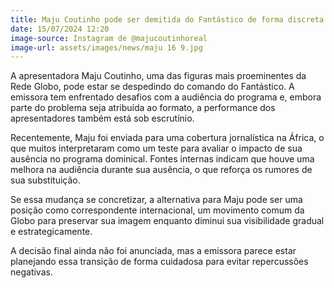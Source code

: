 ```yaml
---
title: Maju Coutinho pode ser demitida do Fantástico de forma discreta
date: 15/07/2024 12:20
image-source: Instagram de @majucoutinhoreal
image-url: assets/images/news/maju 16 9.jpg
---
```


A apresentadora Maju Coutinho, uma das figuras mais proeminentes da Rede Globo, pode estar se despedindo do comando do Fantástico. A emissora tem enfrentado desafios com a audiência do programa e, embora parte do problema seja atribuída ao formato, a performance dos apresentadores também está sob escrutínio.

Recentemente, Maju foi enviada para uma cobertura jornalística na África, o que muitos interpretaram como um teste para avaliar o impacto de sua ausência no programa dominical. Fontes internas indicam que houve uma melhora na audiência durante sua ausência, o que reforça os rumores de sua substituição.

Se essa mudança se concretizar, a alternativa para Maju pode ser uma posição como correspondente internacional, um movimento comum da Globo para preservar sua imagem enquanto diminui sua visibilidade gradual e estrategicamente.

A decisão final ainda não foi anunciada, mas a emissora parece estar planejando essa transição de forma cuidadosa para evitar repercussões negativas.